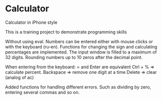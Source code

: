 # Calculator
Calculator in iPhone style

This is a training project to demonstrate programming skills

Without using eval. Numbers can be entered either with mouse clicks or with the keyboard (ru-en). Functions for changing the sign and calculating percentages are implemented. The input window is filled to a maximum of 32 digits. Rounding numbers up to 10 zeros after the decimal point.

When entering from the keyboard:
= and Enter are equivalent
Ctrl + % => calculate percent. 
Backspace => remove one digit at a time
Delete => clear (analog of ac)

Added functions for handling different errors. Such as dividing by zero, entering several commas and so on.
